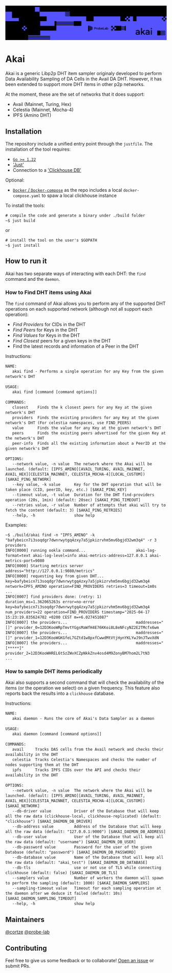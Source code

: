 ![Akai ProbeLab Logo](./docs/banner-akai.svg)

# Akai
Akai is a generic Libp2p DHT item sampler originaly developed to perform Data Availability Sampling of DA Cells in the Avail DA DHT. However, it has been extended to support more DHT items in other p2p networks.

At the moment, these are the set of networks that it does support:
- Avail (Mainnet, Turing, Hex)
- Celestia (Mainnet, Mocha-4)
- IPFS (Amino DHT)

## Installation
The repository include a unified entry point through the `justfile`. The installation of the tool requires:
- [`Go >= 1.22`](https://go.dev/doc/install)
- ['Just'](https://github.com/casey/just)
- Connection to a ['Clickhouse DB'](https://clickhouse.com/)

Optional:
- [`Docker` / `Docker-compose`]() as the repo includes a local `docker-compose.yaml` to spaw a local clickhouse instance

To install the tools:
```
# compile the code and generate a binary under ./build folder
~$ just build
```
or
```
# install the tool on the user's $GOPATH
~$ just install
```

## How to run it
Akai has two separate ways of interacting with each DHT: the `find` command and the `daemon`.

### How to Find DHT items using Akai
The `find` command of Akai allows you to perform any of the supported DHT operations on each supported network (although not all support each operation):
- *Find Providers* for CIDs in the DHT
- *Find Peers* for Keys in the DHT
- *Find Values* for Keys in the DHT
- *Find Closest* peers for a given keys in the DHT
- Find the latest records and information of a Peer in the DHT

Instructions:
```
NAME:
   akai find - Performs a single operation for any Key from the given network's DHT

USAGE:
   akai find [command [command options]]

COMMANDS:
   closest    Finds the k closest peers for any Key at the given network's DHT
   providers  Finds the existing providers for any Key at the given network's DHT (For celestia namespaces, use FIND_PEERS)
   value      Finds the value for any Key at the given network's DHT
   peers      Finds the existing peers advertised for the given Key at the network's DHT
   peer-info  Finds all the existing information about a PeerID at the given network's DHT

OPTIONS:
   --network value, -n value  The network where the Akai will be launched. (default: [IPFS_AMINO][AVAIL_TURING, AVAIL_MAINNET, AVAIL_HEX][CELESTIA_MAINNET, CELESTIA_MOCHA-4][LOCAL_CUSTOM]) [$AKAI_PING_NETWORK]
   --key value, -k value      Key for the DHT operation that will be taken place (CID, peerID, key, etc.) [$AKAI_PING_KEY]
   --timeout value, -t value  Duration for the DHT find-providers operation (20s, 1min) (default: 20sec) [$AKAI_PING_TIMEOUT]
   --retries value, -r value  Number of attempts that akai will try to fetch the content (default: 3) [$AKAI_PING_RETRIES]
   --help, -h                 show help
```

Examples:
```
~$ ./build/akai find -n "IPFS_AMINO" -k "bafybeicn7i3soqdgr7dwnrwytgq4zxy7a5jpkizrvhm5mv6bgjd32wm3q4" -r 3 providers
INFO[0000] running ookla command...                      akai-log-format=text akai-log-level=info akai-metrics-address=127.0.0.1 akai-metrics-port=9080
INFO[0000] Starting metrics server                       address="http://127.0.0.1:9080/metrics"
INFO[0000] requesting key from given DHT...              key=bafybeicn7i3soqdgr7dwnrwytgq4zxy7a5jpkizrvhm5mv6bgjd32wm3q4 network=IPFS_AMINO operation=FIND_PROVIDERS retries=3 timeout=1m0s
...
INFO[0007] find providers done: (retry: 1)               duration_ms=1.362065263s error=no-error key=bafybeicn7i3soqdgr7dwnrwytgq4zxy7a5jpkizrvhm5mv6bgjd32wm3q4 num_providers=22 operation=FIND_PROVIDERS timestamp="2025-04-17 15:23:19.835624702 +0200 CEST m=+6.027451087"
INFO[0007] the providers...                              maddresses="[]" provider_0=12D3KooWRpTmvtYGgsMaWfH4E76KKoi8L8eNFcyNZ2E2TMcfx6wm
INFO[0007] the providers...                              maddresses="[]" provider_1=12D3KooWGKGfeL7GZtd1w8pxfCwwdMtVtjHynYKLYwJ9nJTwvXdN
INFO[0007] the providers...                              maddresses="[*****]" provider_2=12D3KooWHREL6tSzZWvXCZpNkkZnv4osd4M9ZonyBM7hom2L7tN3
...
```

### How to sample DHT items periodically
Akai also supports a second command that will check the availability of the items (or the operation we select) on a given frequency. This feature also reports back the results into a `clickhouse` database.

Instructions:
```
NAME:
   akai daemon - Runs the core of Akai's Data Sampler as a daemon

USAGE:
   akai daemon [command [command options]]

COMMANDS:
   avail     Tracks DAS cells from the Avail network and checks their availability in the DHT
   celestia  Tracks Celestia's Namespaces and checks the number of nodes supporting them at the DHT
   ipfs      Tracks IPFS CIDs over the API and checks their availability in the DHT

OPTIONS:
   --network value, -n value  The network where the Akai will be launched. (default: [IPFS_AMINO][AVAIL_TURING, AVAIL_MAINNET, AVAIL_HEX][CELESTIA_MAINNET, CELESTIA_MOCHA-4][LOCAL_CUSTOM]) [$AKAI_NETWORK]
   --db-driver value          Driver of the Database that will keep all the raw data (clickhouse-local, clickhouse-replicated) (default: "clickhouse") [$AKAI_DAEMON_DB_DRIVER]
   --db-address value         Address of the Database that will keep all the raw data (default: "127.0.0.1:9000") [$AKAI_DAEMON_DB_ADDRESS]
   --db-user value            User of the Database that will keep all the raw data (default: "username") [$AKAI_DAEMON_DB_USER]
   --db-password value        Password for the user of the given Database (default: "password") [$AKAI_DAEMON_DB_PASSWORD]
   --db-database value        Name of the Database that will keep all the raw data (default: "akai_test") [$AKAI_DAEMON_DB_DATABASE]
   --db-tls                   use or not use of TLS while connecting clickhouse (default: false) [$AKAI_DAEMON_DB_TLS]
   --samplers value           Number of workers the daemon will spawn to perform the sampling (default: 1000) [$AKAI_DAEMON_SAMPLERS]
   --sampling-timeout value   Timeout for each sampling operation at the daemon after we deduce it failed (default: 10s) [$AKAI_DAEMON_SAMPLING_TIMEOUT]
   --help, -h                 show help
```

## Maintainers

[@cortze](https://github.com/cortze)
[@probe-lab](https://github.com/probe-lab)

## Contributing

Feel free to give us some feedback or to collaborate! [Open an issue](https://github.com/probe-lab/akai/issues/new) or submit PRs.
